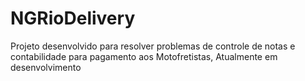 # NGRioDelivery

Projeto desenvolvido para resolver problemas de controle de notas e contabilidade para pagamento aos Motofretistas,
Atualmente em desenvolvimento
